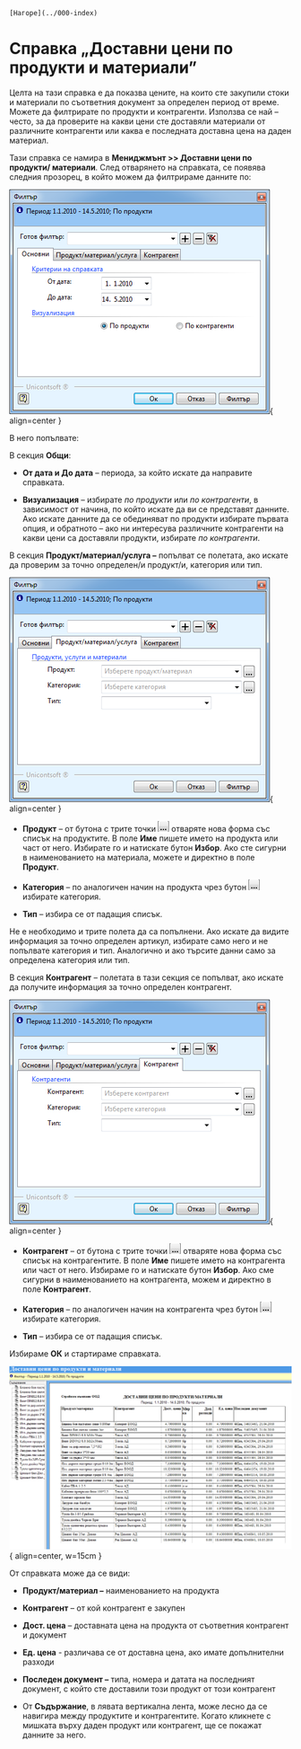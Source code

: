 ```{only} html
[Нагоре](../000-index)
```

# Справка „Доставни цени по продукти и материали”

Целта на тази справка е да показва цените, на които сте закупили стоки и
материали по съответния документ за определен период от време. Можете да
филтрирате по продукти и контрагенти. Използва се най – често, за да
проверите на какви цени сте доставяли материали от различните
контрагенти или каква е последната доставна цена на даден
материал.

Тази справка се намира в **Мениджмънт \>\> Доставни цени по продукти/
материали**. След отварянето на справката, се появява следния
прозорец, в който можем да филтрираме данните по:

![](901-image106.png){ align=center }

В него попълвате:

В секция **Общи**:

 - **От дата и До дата** – периода, за който искате да направите справката.

 - **Визуализация** – избирате *по продукти* или *по контрагенти*, в зависимост от начина, по който искате да ви се представят данните. Ако искате данните да се обединяват по продукти избирате първата опция, и обратното – ако ни интересува различните контрагенти на какви цени са доставяли продукти, избирате *по контрагенти*.

В секция **Продукт/материал/услуга –** попълват се полетата, ако искате
да проверим за точно определен/и продукт/и, категория или тип.

![](902-image107.png){ align=center }

 - **Продукт** – от бутона с трите точки ![](905-image102.png) отваряте нова форма със списък на продуктите. В поле **Име** пишете името на продукта или част от него. Избирате го и натискате бутон **Избор**. Ако сте сигурни в наименованието на материала, можете и директно в поле **Продукт**.

 - **Категория** – по аналогичен начин на продукта чрез бутон ![](905-image102.png) избирате категория.

 - **Тип** – избира се от падащия списък.

Не е необходимо и трите полета да са попълнени. Ако искате да видите
информация за точно определен артикул, избирате само него и не
попълвате категория и тип. Аналогично и ако търсите данни само за
определена категория или тип.

В секция **Контрагент** – полетата в тази секция се попълват, ако искате
да получите информация за точно определен контрагент.

![](903-image108.png){ align=center }

 - **Контрагент** – от бутона с трите точки ![](905-image102.png) отваряте нова форма със списък на контрагентите. В поле **Име** пишете името на контрагента или част от него. Избираме го и натискате бутон **Избор**. Ако сме сигурни в наименованието на контрагента, можем и директно в поле **Контрагент**.

 - **Категория** – по аналогичен начин на контрагента чрез бутон ![](905-image102.png) избирате категория.

 - **Тип** – избира се от падащия списък.

Избираме **ОК** и стартираме справката.

![](904-image109.png){ align=center, w=15cm }

От справката може да се види:

 - **Продукт/материал –** наименованието на продукта

 - **Контрагент** – от кой контрагент е закупен

 - **Дост. цена** – доставната цена на продукта от съответния контрагент и документ

 - **Ед. цена** - различава се от доставна цена, ако имате допълнителни разходи

 - **Последен документ –** типа, номера и датата на последният документ, с който сте доставили този продукт от този контрагент

 - От **Съдържание**, в лявата вертикална лента, може лесно да се навигира между продуктите и контрагентите. Когато кликнете с мишката върху даден продукт или контрагент, ще се покажат данните за него.